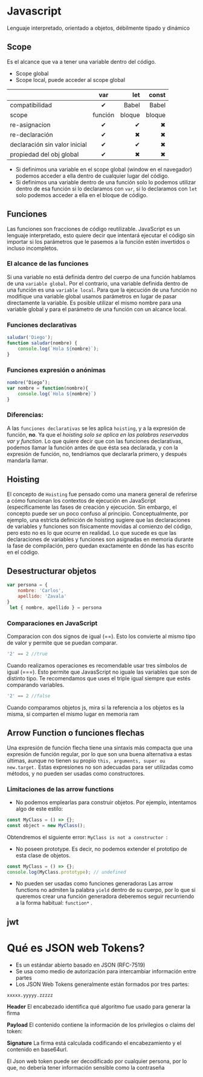 # Javascript
Lenguaje interpretado, orientado a objetos, débilmente tipado y dinámico

## Scope
Es el alcance que va a tener una variable dentro del código.

* Scope global
* Scope local, puede acceder al scope global

|                | var     | let    |const    |
| -------------- |:-------:| ------:|------:|
| compatibilidad | ✔       | Babel  | Babel |
| scope          | función | bloque | bloque|
| re-asignacion  | ✔       |   ✔    | ✖     |
| re-declaración | ✔       |  ✖     | ✖     |
| declaración sin valor inicial| ✔       |   ✔    | ✖     |
| propiedad del obj global | ✔       |   ✖    | ✖     |


* Si definimos una variable en el scope global (window en el navegador) podemos acceder a ella dentro de cualquier lugar del código.
* Si definimos una variable dentro de una función solo lo podemos utilizar dentro de esa función si lo declaramos con `var`, si lo declaramos con `let` solo podemos acceder a ella en el bloque de código.

## Funciones 

Las funciones son fracciones de código reutilizable. JavaScript es un lenguaje interpretado, esto quiere decir que intentará ejecutar el código sin importar si los parámetros que le pasemos a la función estén invertidos o incluso incompletos.

### El alcance de las funciones
 
Si una variable no está definida dentro del cuerpo de una función hablamos de una `variable global`. Por el contrario, una variable definida dentro de una función es una `variable local`.
Para que la ejecución de una función no modifique una variable global usamos parámetros en lugar de pasar directamente la variable.
Es posible utilizar el mismo nombre para una variable global y para el parámetro de una función con un alcance local.

### Funciones declarativas 
``` js
saludar('Diego');
function saludar(nombre) {
	console.log(`Hola ${nombre}`);
}
```

### Funciones expresión o anónimas
``` js
nombre(‘Diego’);
var nombre = function(nombre){
    console.log(`Hola ${nombre}`)
}
```

### Diferencias:
A las `funciones declarativas` se les aplica `hoisting`, y a la expresión de función, **no**. Ya que el *hoisting solo se aplica en las palabras reservadas var y function*.
Lo que quiere decir que con las funciones declarativas, podemos llamar la función antes de que ésta sea declarada, y con la expresión de función, no, tendríamos que declararla primero, y después mandarla llamar.

## Hoisting
El concepto de `Hoisting` fue pensado como una manera general de referirse a cómo funcionan los contextos de ejecución en JavaScript (específicamente las fases de creación y ejecución. Sin embargo, el concepto puede ser un poco confuso al principio.
Conceptualmente, por ejemplo, una estricta definición de hoisting sugiere que las declaraciones de variables y funciones son físicamente movidas al comienzo del código, pero esto no es lo que ocurre en realidad. Lo que sucede es que las declaraciones de variables y funciones son asignadas en memoria durante la fase de compilación, pero quedan exactamente en dónde las has escrito en el código.

## Desestructurar objetos
``` js
var persona = {
    nombre: 'Carlos',
    apellido: 'Zavala'
}
 let { nombre, apellido } = persona
 ```
 
### Comparaciones en JavaScript
Comparacion con dos signos de igual (==). Esto los convierte al mismo tipo de valor y permite que se puedan comparar. 
``` js
'2' == 2 //true
```
Cuando realizamos operaciones es recomendable usar tres símbolos de igual (===). Esto permite que JavasScript no iguale las variables que son de distinto tipo. Te recomendamos que uses el triple igual siempre que estés comparando variables.
```  js
'2' == 2 //false
```

Cuando comparamos objetos js, mira si la referencia a los objetos es la misma, si comparten el mismo lugar en memoria ram

## Arrow Function o funciones flechas
Una expresión de función flecha tiene una sintaxis más compacta que una expresión de función regular, por lo que son una buena alternativa a estas últimas, aunque no tienen su propio `this, arguments, super ou new.target.` Estas expresiones no son adecuadas para ser utilizadas como métodos, y no pueden ser usadas como constructores.
### Limitaciones de las arrow functions

* No podemos emplearlas para construir objetos. Por ejemplo, intentamos algo de este estilo:
``` js
const MyClass = () => {};
const object = new MyClass();
```

Obtendremos el siguiente error:  `MyClass is not a constructor `:
* No poseen prototype. Es decir, no podemos extender el prototipo de esta clase de objetos.

``` js
const MyClass = () => {};
console.log(MyClass.prototype); // undefined
``` 

* No pueden ser usadas como funciones generadoras
Las arrow functions no admiten la palabra `yield` dentro de su cuerpo, por lo que si queremos crear una función generadora deberemos seguir recurriendo a la forma habitual: `function*` .

## jwt

# Qué es JSON web Tokens?
* Es un estándar abierto basado en JSON  (RFC-7519)
* Se usa como medio de autorización para intercambiar información entre partes
* Los JSON Web Tokens generalmente están formados por tres partes:

```
xxxxx.yyyyy.zzzzz
``` 

**Header** El encabezado identifica qué algoritmo fue usado para generar la firma

**Payload** El contenido contiene la información de los privilegios o claims del token:

**Signature** La firma está calculada codificando el encabezamiento y el contenido en base64url.

El Json web token puede ser decodificado por cualquier persona, por lo que, no debería tener información sensible como la contraseña
